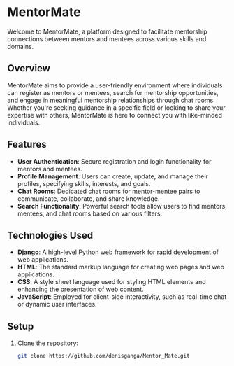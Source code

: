 # MentorMate

Welcome to MentorMate, a platform designed to facilitate mentorship connections between mentors and mentees across various skills and domains.

## Overview

MentorMate aims to provide a user-friendly environment where individuals can register as mentors or mentees, search for mentorship opportunities, and engage in meaningful mentorship relationships through chat rooms. Whether you're seeking guidance in a specific field or looking to share your expertise with others, MentorMate is here to connect you with like-minded individuals.

## Features

- **User Authentication**: Secure registration and login functionality for mentors and mentees.
- **Profile Management**: Users can create, update, and manage their profiles, specifying skills, interests, and goals.
- **Chat Rooms**: Dedicated chat rooms for mentor-mentee pairs to communicate, collaborate, and share knowledge.
- **Search Functionality**: Powerful search tools allow users to find mentors, mentees, and chat rooms based on various filters.

## Technologies Used

- **Django**: A high-level Python web framework for rapid development of web applications.
- **HTML**: The standard markup language for creating web pages and web applications.
- **CSS**: A style sheet language used for styling HTML elements and enhancing the presentation of web content.
- **JavaScript**: Employed for client-side interactivity, such as real-time chat or dynamic user interfaces.

## Setup

1. Clone the repository:

   ```bash
   git clone https://github.com/denisganga/Mentor_Mate.git
   ```
